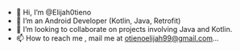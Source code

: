 - 👋 Hi, I’m @Elijah0tieno
- 👀 I’m an Android Developer (Kotlin, Java, Retrofit)
- 💞️ I’m looking to collaborate on projects involving Java and Kotlin.
- 📫 How to reach me , mail me at otienoelijah99@gmail.com...
<!---
Elijah0tieno/Elijah0tieno is a ✨ special ✨ repository because its `README.md` (this file) appears on your GitHub profile.
You can click the Preview link to take a look at your changes.
--->
